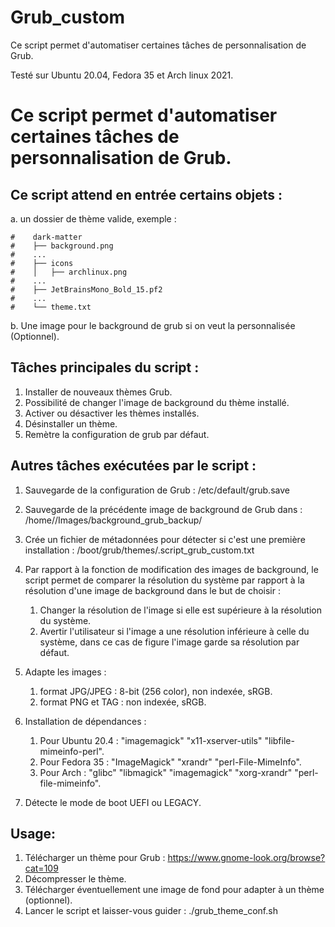 # Grub_custom
Ce script permet d'automatiser certaines tâches de personnalisation de Grub.

Testé sur Ubuntu 20.04, Fedora 35 et Arch linux 2021.

# Ce script permet d'automatiser certaines tâches de personnalisation de Grub.

## Ce script attend en entrée certains objets :

a. un dossier de thème valide, exemple :
```
#    dark-matter
#    ├── background.png
#    ...
#    ├── icons
#    │   ├── archlinux.png
#    ...
#    ├── JetBrainsMono_Bold_15.pf2
#    ...
#    └── theme.txt
```
b. Une image pour le background de grub si on veut la personnalisée (Optionnel).

## Tâches principales du script : 

 1. Installer de nouveaux thèmes Grub.
 2. Possibilité de changer l'image de background du thème installé.
 3. Activer ou désactiver les thèmes installés.
 4. Désinstaller un thème.
 5. Remètre la configuration de grub par défaut.  
                                                   
## Autres tâches exécutées par le script :

 1. Sauvegarde de la configuration de Grub : /etc/default/grub.save
 
 2. Sauvegarde de la précédente image de background de Grub dans :
    /home/<user>/Images/background_grub_backup/
 
 3. Crée un fichier de métadonnées pour détecter si c'est une première installation :
    /boot/grub/themes/.script_grub_custom.txt

 4. Par rapport à la fonction de modification des images de background,
    le script permet de comparer la résolution du système par rapport à la résolution
    d'une image de background dans le but de choisir :
     1. Changer la résolution de l'image si elle est supérieure à la résolution du système.
     2. Avertir l'utilisateur si l'image a une résolution inférieure à celle du système,
        dans ce cas de figure l'image garde sa résolution par défaut.

 5. Adapte les images :
     1. format JPG/JPEG : 8-bit (256 color), non indexée, sRGB.
     2. format PNG et TAG : non indexée, sRGB.

 6. Installation de dépendances :
    1. Pour Ubuntu 20.4 : "imagemagick" "x11-xserver-utils" "libfile-mimeinfo-perl".
    2. Pour Fedora 35 : "ImageMagick" "xrandr" "perl-File-MimeInfo".
    3. Pour Arch : "glibc" "libmagick" "imagemagick" "xorg-xrandr" "perl-file-mimeinfo".

 7. Détecte le mode de boot UEFI ou LEGACY.
                                                                                                     
## Usage:
1. Télécharger un thème pour Grub : https://www.gnome-look.org/browse?cat=109
2. Décompresser le thème.
3. Télécharger éventuellement une image de fond pour adapter à un thème (optionnel).
4. Lancer le script et laisser-vous guider : ./grub_theme_conf.sh
